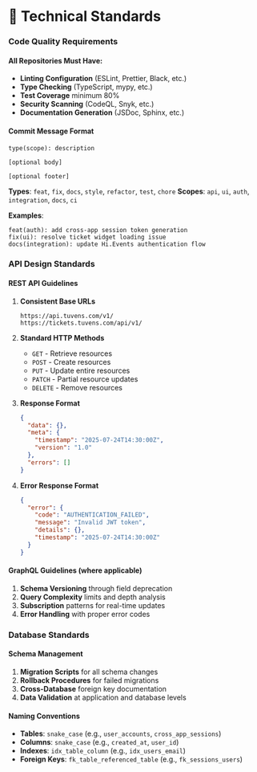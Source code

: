 # 🔧 Technical Standards

### Code Quality Requirements

#### All Repositories Must Have:
- **Linting Configuration** (ESLint, Prettier, Black, etc.)
- **Type Checking** (TypeScript, mypy, etc.)
- **Test Coverage** minimum 80%
- **Security Scanning** (CodeQL, Snyk, etc.)
- **Documentation Generation** (JSDoc, Sphinx, etc.)

#### Commit Message Format
```
type(scope): description

[optional body]

[optional footer]
```

**Types**: `feat`, `fix`, `docs`, `style`, `refactor`, `test`, `chore`
**Scopes**: `api`, `ui`, `auth`, `integration`, `docs`, `ci`

**Examples**:
```
feat(auth): add cross-app session token generation
fix(ui): resolve ticket widget loading issue
docs(integration): update Hi.Events authentication flow
```

### API Design Standards

#### REST API Guidelines
1. **Consistent Base URLs**
   ```
   https://api.tuvens.com/v1/
   https://tickets.tuvens.com/api/v1/
   ```

2. **Standard HTTP Methods**
   - `GET` - Retrieve resources
   - `POST` - Create resources
   - `PUT` - Update entire resources
   - `PATCH` - Partial resource updates
   - `DELETE` - Remove resources

3. **Response Format**
   ```json
   {
     "data": {},
     "meta": {
       "timestamp": "2025-07-24T14:30:00Z",
       "version": "1.0"
     },
     "errors": []
   }
   ```

4. **Error Response Format**
   ```json
   {
     "error": {
       "code": "AUTHENTICATION_FAILED",
       "message": "Invalid JWT token",
       "details": {},
       "timestamp": "2025-07-24T14:30:00Z"
     }
   }
   ```

#### GraphQL Guidelines (where applicable)
1. **Schema Versioning** through field deprecation
2. **Query Complexity** limits and depth analysis
3. **Subscription** patterns for real-time updates
4. **Error Handling** with proper error codes

### Database Standards

#### Schema Management
1. **Migration Scripts** for all schema changes
2. **Rollback Procedures** for failed migrations
3. **Cross-Database** foreign key documentation
4. **Data Validation** at application and database levels

#### Naming Conventions
- **Tables**: `snake_case` (e.g., `user_accounts`, `cross_app_sessions`)
- **Columns**: `snake_case` (e.g., `created_at`, `user_id`)
- **Indexes**: `idx_table_column` (e.g., `idx_users_email`)
- **Foreign Keys**: `fk_table_referenced_table` (e.g., `fk_sessions_users`)